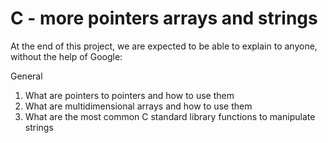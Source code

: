 # C - more pointers arrays and strings
At the end of this project, we are expected to be able to explain to anyone, without the help of Google:

General
1. What are pointers to pointers and how to use them
2. What are multidimensional arrays and how to use them
3. What are the most common C standard library functions to manipulate strings